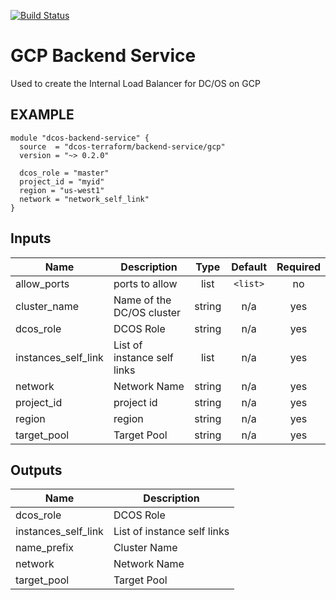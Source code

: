 [![Build Status](https://jenkins-terraform.mesosphere.com/service/dcos-terraform-jenkins/job/dcos-terraform/job/terraform-gcp-backend-service/job/master/badge/icon)](https://jenkins-terraform.mesosphere.com/service/dcos-terraform-jenkins/job/dcos-terraform/job/terraform-gcp-backend-service/job/master/)
# GCP Backend Service

Used to create the Internal Load Balancer for DC/OS on GCP

## EXAMPLE

```hcl
module "dcos-backend-service" {
  source  = "dcos-terraform/backend-service/gcp"
  version = "~> 0.2.0"

  dcos_role = "master"
  project_id = "myid"
  region = "us-west1"
  network = "network_self_link"
}
```

## Inputs

| Name | Description | Type | Default | Required |
|------|-------------|:----:|:-----:|:-----:|
| allow\_ports | ports to allow | list | `<list>` | no |
| cluster\_name | Name of the DC/OS cluster | string | n/a | yes |
| dcos\_role | DCOS Role | string | n/a | yes |
| instances\_self\_link | List of instance self links | list | n/a | yes |
| network | Network Name | string | n/a | yes |
| project\_id | project id | string | n/a | yes |
| region | region | string | n/a | yes |
| target\_pool | Target Pool | string | n/a | yes |

## Outputs

| Name | Description |
|------|-------------|
| dcos\_role | DCOS Role |
| instances\_self\_link | List of instance self links |
| name\_prefix | Cluster Name |
| network | Network Name |
| target\_pool | Target Pool |

